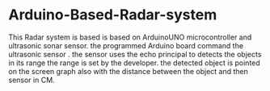 # Arduino-Based-Radar-system
This Radar system is based is based on ArduinoUNO  microcontroller and ultrasonic sonar sensor. the programmed Arduino board  command the ultrasonic sensor . the sensor uses the echo principal to detects the objects in its range the range is set by the developer. the detected object is pointed on the screen graph also with the distance between the object and then sensor in CM.
